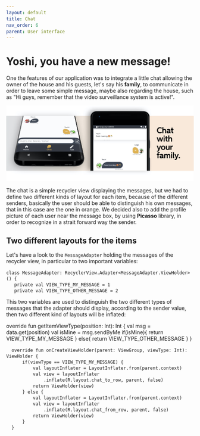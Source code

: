 ```yaml
---
layout: default
title: Chat
nav_order: 6
parent: User interface
---
```

#  Yoshi, you have a new message!

One the features of our application was to integrate a little chat allowing the owner of the house and his guests, let's say his **family**, to communicate in order to leave some simple message, maybe also regarding the house, such as "Hi guys, remember that the video surveillance system is active!".

![Chat](../images/chat.jpeg)

The chat is a simple recycler view displaying the messages, but we had to define two different kinds of layout for each item, because of the different senders, basically the user should be able to distinguish his own messages, that in this case are the one in orange. We decided also to add the profile picture of each user near the message box, by using **Picasso** library, in order to recognize in a strait forward way the sender.

## Two different layouts for the items
Let's have a look to the ```MessageAdapter``` holding the messages of the recycler view, in particular to two important variables:
  ```
  class MessageAdapter: RecyclerView.Adapter<MessageAdapter.ViewHolder>() {
     private val VIEW_TYPE_MY_MESSAGE = 1
     private val VIEW_TYPE_OTHER_MESSAGE = 2
  ```

This two variables are used to distinguish the two different types of messages that the adapter should display, according to the sender value, then two different kind of layouts will be inflated:

  override fun getItemViewType(position: Int): Int {
          val msg = data.get(position)
          val isMine = msg.sendByMe
          if(isMine){
              return VIEW_TYPE_MY_MESSAGE
          }
          else{
              return VIEW_TYPE_OTHER_MESSAGE
          }
      }

      override fun onCreateViewHolder(parent: ViewGroup, viewType: Int): ViewHolder {
          if(viewType == VIEW_TYPE_MY_MESSAGE) {
              val layoutInflater = LayoutInflater.from(parent.context)
              val view = layoutInflater
                  .inflate(R.layout.chat_to_row, parent, false)
              return ViewHolder(view)
          } else {
              val layoutInflater = LayoutInflater.from(parent.context)
              val view = layoutInflater
                  .inflate(R.layout.chat_from_row, parent, false)
              return ViewHolder(view)
          }
      }

